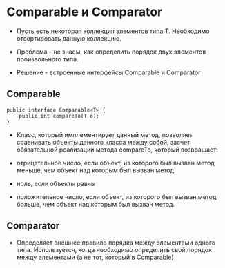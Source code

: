 # Comparable<T> и Comparator<T>

* Пусть есть некоторая коллекция элементов типа T. Необходимо отсортировать данную коллекцию.

* Проблема - не знаем, как определить порядок двух элементов произвольного типа.

* Решение - встроенные интерфейсы Comparable<T> и Comparator<T>

## Comparable<T>

```
public interface Comparable<T> {
    public int compareTo(T o);
}
```

* Класс, который имплементирует данный метод, позволяет сравнивать объекты данного класса между собой, засчет обязательной реализации метода compareTo, который возвращает:

* отрицательное число, если объект, из которого был вызван метод меньше, чем объект над которым был вызван метод.

* ноль, если объекты равны

* положительное число, если объект, из которого был вызван метод больше, чем объект над которым был вызван метод.

## Comparator<T>

* Определяет внешнее правило порядка между элементами одного типа. Используется, когда необходимо определить свой порядок между элементами (а не тот, который в Comparable)